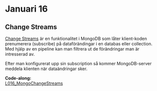 # Januari 16

## Change Streams

[Change Streams](https://www.mongodb.com/docs/manual/changeStreams/) är en funktionalitet i MongoDB som låter klient-koden prenumerera (subscribe) på dataförändingar i en databas eller collection. Med hjälp av en pipeline kan man filtrera ut de förändringar man är intresserad av.

Efter man konfigurerat upp sin subscription så kommer MongoDB-server meddela klienten när dataändringar sker.

**Code-along:**  
[L016_MongoChangeStreams](https://github.com/everyloop/NET24-Databases/blob/master/Code-along/L016_MongoChangeStreams/Program.cs)  
